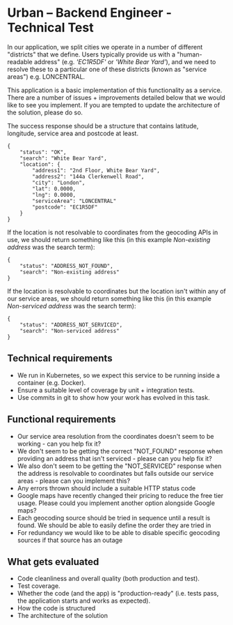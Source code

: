 # Urban – Backend Engineer - Technical Test

In our application, we split cities we operate in a number of different "districts" that we define. Users typically provide us with a "human-readable address" (e.g. _'EC1R5DF'_ or _'White Bear Yard'_), and we need to resolve these to a particular one of these districts (known as "service areas") e.g. LONCENTRAL.

This application is a basic implementation of this functionality as a service. There are a number of issues + improvements detailed below that we would like to see you implement. If you are tempted to update the architecture of the solution, please do so.

The success response should be a structure that contains latitude, longitude, service area and postcode at least.

    {
        "status": "OK",
        "search": "White Bear Yard",
        "location": {
            "address1": "2nd Floor, White Bear Yard", 
            "address2": "144a Clerkenwell Road", 
            "city": "London",
            "lat": 0.0000,
            "lng": 0.0000,
            "serviceArea": "LONCENTRAL"
            "postcode": "EC1R5DF"
        }
    }

If the location is not resolvable to coordinates from the geocoding APIs in use, we should return something like this (in this example _Non-existing address_ was the search term):

    {
        "status": "ADDRESS_NOT_FOUND",
        "search": "Non-existing address"
    }

If the location is resolvable to coordinates but the location isn't within any of our service areas, we should return something like this (in this example _Non-serviced address_ was the search term):

    {
        "status": "ADDRESS_NOT_SERVICED",
        "search": "Non-serviced address"
    }

## Technical requirements

* We run in Kubernetes, so we expect this service to be running inside a container (e.g.  Docker).
* Ensure a suitable level of coverage by unit + integration tests.
* Use commits in git to show how your work has evolved in this task.

## Functional requirements

* Our service area resolution from the coordinates doesn't seem to be working - can you help fix it?
* We don't seem to be getting the correct "NOT_FOUND" response when providing an address that isn't serviced - please can you help fix it?
* We also don't seem to be getting the "NOT_SERVICED" response when the address is resolvable to coordinates but falls outside our service areas - please can you implement this?
* Any errors thrown should include a suitable HTTP status code
* Google maps have recently changed their pricing to reduce the free tier usage. Please could you implement another option alongside Google maps? 
* Each geocoding source should be tried in sequence until a result is found. We should be able to easily define the order they are tried in 
* For redundancy we would like to be able to disable specific geocoding sources if that source has an outage

## What gets evaluated 

* Code cleanliness and overall quality (both production and test).
* Test coverage.
* Whether the code (and the app) is "production-ready" (i.e. tests pass, the application starts and works as expected).
* How the code is structured
* The architecture of the solution